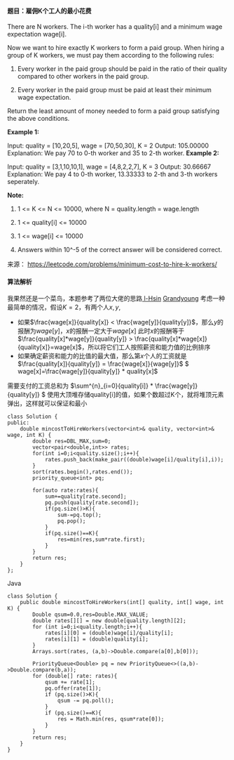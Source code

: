 #### 题目：雇佣K个工人的最小花费

There are N workers.  The i-th worker has a quality[i] and a minimum wage expectation wage[i].

Now we want to hire exactly K workers to form a paid group.  When hiring a group of K workers, we must pay them according to the following rules:

1. Every worker in the paid group should be paid in the ratio of their quality compared to other workers in the paid group.

2. Every worker in the paid group must be paid at least their minimum wage expectation.



Return the least amount of money needed to form a paid group satisfying the above conditions.

 

**Example 1:**

Input: quality = [10,20,5], wage = [70,50,30], K = 2
Output: 105.00000
Explanation: We pay 70 to 0-th worker and 35 to 2-th worker.
**Example 2:**

Input: quality = [3,1,10,10,1], wage = [4,8,2,2,7], K = 3
Output: 30.66667
Explanation: We pay 4 to 0-th worker, 13.33333 to 2-th and 3-th workers seperately. 
 

**Note:**

1. 1 <= K <= N <= 10000, where N = quality.length = wage.length

2. 1 <= quality[i] <= 10000

3. 1 <= wage[i] <= 10000

4. Answers within 10^-5 of the correct answer will be considered correct.


来源： https://leetcode.com/problems/minimum-cost-to-hire-k-workers/

#### 算法解析
我果然还是一个菜鸟，本题参考了两位大佬的思路<a href="https://blog.csdn.net/ihsin/article/details/82771186"> l-Hsin</a> <a href="https://www.cnblogs.com/grandyang/p/11329482.html">Grandyoung</a>
考虑一种最简单的情况，假设$K=2$，有两个人$x,y$,
- 如果$\frac{wage[x]}{quality[x]} < \frac{wage[y]}{quality[y]}$，那么$y$的报酬为$wage[y]$，$x$的报酬一定大于$wage[x]$ 此时$x$的报酬等于$\frac{quality[x]*wage[y]}{quality[y]} > \frac{quality[x]*wage[x]}{quality[x]}=wage[x]$，所以将它们工人按照薪资和能力值的比例排序
-  如果确定薪资和能力的比值的最大值，那么第$x$个人的工资就是
$\frac{quality[x]}{quality[y]} = \frac{wage[x]}{wage[y]}$ 
$ wage[x]=\frac{wage[y]}{quality[y]} * quality[x]$

需要支付的工资总和为 $\sum^{n}_{i=0}{quality[i]} * \frac{wage[y]}{quality[y]} $
使用大顶堆存储quality[i]的值，如果个数超过K个，就将堆顶元素弹出，这样就可以保证和最小
```
class Solution {
public:
    double mincostToHireWorkers(vector<int>& quality, vector<int>& wage, int K) {
        double res=DBL_MAX,sum=0;
        vector<pair<double,int>> rates;
        for(int i=0;i<quality.size();i++){
            rates.push_back(make_pair((double)wage[i]/quality[i],i));
        }
        sort(rates.begin(),rates.end());
        priority_queue<int> pq;
        
        for(auto rate:rates){
            sum+=quality[rate.second];
            pq.push(quality[rate.second]);
            if(pq.size()>K){
                sum-=pq.top();
                pq.pop();
            }
            if(pq.size()==K){
                res=min(res,sum*rate.first);
            }
        }
        return res;
    }
};
```
Java 
```
class Solution {
    public double mincostToHireWorkers(int[] quality, int[] wage, int K) {
        Double qsum=0.0,res=Double.MAX_VALUE;
        double rates[][] = new double[quality.length][2];
        for (int i=0;i<quality.length;i++){
            rates[i][0] = (double)wage[i]/quality[i];
            rates[i][1] = (double)quality[i];
        }
        Arrays.sort(rates, (a,b)->Double.compare(a[0],b[0]));
        
        PriorityQueue<Double> pq = new PriorityQueue<>((a,b)->Double.compare(b,a));
        for (double[] rate: rates){
            qsum += rate[1];
            pq.offer(rate[1]);
            if (pq.size()>K){
                qsum -= pq.poll();
            }
            if (pq.size()==K){
                res = Math.min(res, qsum*rate[0]);
            }
        }
        return res;
    }
}
```
